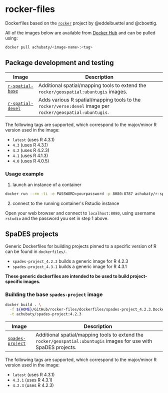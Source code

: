 # rocker-files

Dockerfiles based on the [`rocker`](https://github.com/rocker-org/rocker-versioned2) project by @eddelbuettel and @cboettig.

All of the images below are available from [Docker Hub](https://hub.docker.com/r/achubaty/) and can be pulled using:

```bash
docker pull achubaty/<image-name>:<tag>
```

## Package development and testing

**Image**  | **Description** 
-----------|-----------------
[`r-spatial-base`](https://hub.docker.com/r/achubaty/r-spatial-base/) | Additional spatial/mapping tools to extend the `rocker/geospatial:ubuntugis` images.
[`r-spatial-devel`](https://hub.docker.com/r/achubaty/r-spatial-devel/) | Adds various R spatial/mapping tools to the `rocker/verse:devel` image per `rocker/geospatial:ubuntugis`.

The following tags are supported, which correspond to the major/minor R version used in the image:

- `latest` (uses R 4.3.1)
- `4.3` (uses R 4.3.1)
- `4.2` (uses R 4.2.3)
- `4.1` (uses R 4.1.3)
- `4.0` (uses R 4.0.5)

### Usage example

1. launch an instance of a container

```bash
docker run --rm -ti -e PASSWORD=yourpassword -p 8080:8787 achubaty/r-spatial-base:4.2
```

2. connect to the running container's Rstudio instance

Open your web browser and connect to `localhost:8080`, using username `rstudio` and the password you set in step 1 above.

## SpaDES projects

Generic Dockerfiles for building projects pinned to a specific version of R can be found in `dockerfiles/`.

- `spades-project_4.2.3` builds a generic image for R 4.2.3
- `spades-project_4.3.1` builds a generic image for R 4.3.1

**These generic dockerfiles are intended to be used to build project-specific images.**

### Building the base `spades-project` image

```bash
docker build . \
  -f ${HOME}/GitHub/rocker-files/dockerfiles/spades-project_4.2.3.Dockerfile \
  -t achubaty/spades-project:4.2.3
```

**Image**  | **Description** 
-----------|-----------------
[`spades-project`](https://hub.docker.com/r/achubaty/spades-project/) | Additional spatial/mapping tools to extend the `rocker/geospatial:ubuntugis` images for use with SpaDES projects.

The following tags are supported, which correspond to the major/minor R version used in the image:

- `latest` (uses R 4.3.1)
- `4.3.1` (uses R 4.3.1)
- `4.2.3` (uses R 4.2.3)

